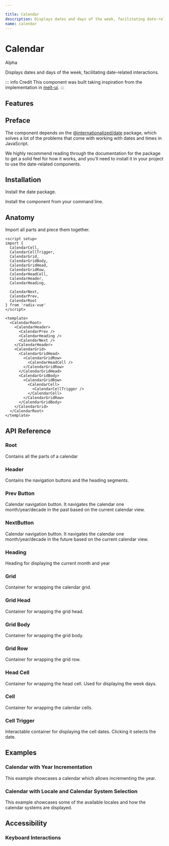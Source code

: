 ```yaml
---

title: Calendar
description: Displays dates and days of the week, facilitating date-related interactions.
name: calendar
---
```


# Calendar

<Badge>Alpha</Badge>

<Description>
Displays dates and days of the week, facilitating date-related interactions.
</Description>

<ComponentPreview name="Calendar" />

::: info Credit
This component was built taking inspiration from the implementation in [melt-ui](https://github.com/melt-ui/melt-ui).
:::

## Features

<Highlights
  :features="[
    'Full keyboard navigation',
    'Can be controlled or uncontrolled',
    'Focus is fully managed',
    'Localization support',
    'Highly composable'
  ]"
/>

## Preface

The component depends on the [@internationalized/date](https://react-spectrum.adobe.com/internationalized/date/index.html) package, which solves a lot of the problems that come with working with dates and times in JavaScript.

We highly recommend reading through the documentation for the package to get a solid feel for how it works, and you'll need to install it in your project to use the date-related components.

## Installation

Install the date package.

<InstallationTabs value="@internationalized/date" />

Install the component from your command line.

<InstallationTabs value="radix-vue" />

## Anatomy

Import all parts and piece them together.

```vue
<script setup>
import {
  CalendarCell,
  CalendarCellTrigger,
  CalendarGrid,
  CalendarGridBody,
  CalendarGridHead,
  CalendarGridRow,
  CalendarHeadCell,
  CalendarHeader,
  CalendarHeading,

  CalendarNext,
  CalendarPrev,
  CalendarRoot
} from 'radix-vue'
</script>

<template>
  <CalendarRoot>
    <CalendarHeader>
      <CalendarPrev />
      <CalendarHeading />
      <CalendarNext />
    </CalendarHeader>
    <CalendarGrid>
      <CalendarGridHead>
        <CalendarGridRow>
          <CalendarHeadCell />
        </CalendarGridRow>
      </CalendarGridHead>
      <CalendarGridBody>
        <CalendarGridRow>
          <CalendarCell>
            <CalendarCellTrigger />
          </CalendarCell>
        </CalendarGridRow>
      </CalendarGridBody>
    </CalendarGrid>
  </CalendarRoot>
</template>
```

## API Reference

### Root

Contains all the parts of a calendar

<!-- @include: @/meta/CalendarRoot.md -->

<DataAttributesTable
  :data="[
    {
      attribute: '[data-readonly]',
      values: 'Present when readonly',
    },
    {
      attribute: '[data-disabled]',
      values: 'Present when disabled',
    },
    {
      attribute: '[data-invalid]',
      values: 'Present when invalid',
    }
  ]"
/>

### Header

Contains the navigation buttons and the heading segments.

<!-- @include: @/meta/CalendarHeader.md -->

### Prev Button

Calendar navigation button. It navigates the calendar one month/year/decade in the past based on the current calendar view.

<!-- @include: @/meta/CalendarPrev.md -->

<DataAttributesTable
  :data="[
    {
      attribute: '[data-disabled]',
      values: 'Present when disabled',
    },
  ]"
/>

### NextButton

Calendar navigation button. It navigates the calendar one month/year/decade in the future based on the current calendar view.

<!-- @include: @/meta/CalendarNext.md -->

<DataAttributesTable
  :data="[
    {
      attribute: '[data-disabled]',
      values: 'Present when disabled',
    },
  ]"
/>

### Heading

Heading for displaying the current month and year

<!-- @include: @/meta/CalendarHeading.md -->

<DataAttributesTable
  :data="[
    {
      attribute: '[data-disabled]',
      values: 'Present when disabled',
    }
  ]"
/>

### Grid

Container for wrapping the calendar grid.

<!-- @include: @/meta/CalendarGrid.md -->

<DataAttributesTable
  :data="[
    {
      attribute: '[data-readonly]',
      values: 'Present when readonly',
    },
    {
      attribute: '[data-disabled]',
      values: 'Present when disabled',
    }
  ]"
/>

### Grid Head

Container for wrapping the grid head.

<!-- @include: @/meta/CalendarGridHead.md -->

### Grid Body

Container for wrapping the grid body.

<!-- @include: @/meta/CalendarGridBody.md -->

### Grid Row

Container for wrapping the grid row.

<!-- @include: @/meta/CalendarGridRow.md -->

### Head Cell

Container for wrapping the head cell. Used for displaying the week days.

<!-- @include: @/meta/CalendarHeadCell.md -->

### Cell

Container for wrapping the calendar cells.

<!-- @include: @/meta/CalendarCell.md -->

<DataAttributesTable
  :data="[
    {
      attribute: '[data-disabled]',
      values: 'Present when disabled',
    },
  ]"
/>

### Cell Trigger

Interactable container for displaying the cell dates. Clicking it selects the date.

<!-- @include: @/meta/CalendarCellTrigger.md -->

<DataAttributesTable
  :data="[
    {
      attribute: '[data-selected]',
      values: 'Present when selected',
    },
    {
      attribute: '[data-value]',
      values: 'The ISO string value of the date.',
    },
    {
      attribute: '[data-disabled]',
      values: 'Present when disabled',
    },
    {
      attribute: '[data-unavailable]',
      values: 'Present when unavailable',
    },
    {
      attribute: '[data-today]',
      values: 'Present when today',
    },
    {
      attribute: '[data-outside-view]',
      values: 'Present when the date is outside the current month it is displayed in.',
    },
    {
      attribute: '[data-outside-visible-view]',
      values: 'Present when the date is outside the months that are visible on the calendar.',
    },
    {
      attribute: '[data-focused]',
      values: 'Present when focused',
    }
  ]"
/>

## Examples

### Calendar with Year Incrementation

This example showcases a calendar which allows incrementing the year.

<ComponentPreview name="CalendarYearIncrement" />

### Calendar with Locale and Calendar System Selection

This example showcases some of the available locales and how the calendar systems are displayed.

<ComponentPreview name="CalendarSelect" />

## Accessibility

### Keyboard Interactions

<KeyboardTable
  :data="[
    {
      keys: ['Tab'],
      description: 'When focus moves onto the calendar, focuses the first navigation button.'
    },
    {
      keys: ['Space'],
      description:`
      <span>
          When the focus is on either <Code>CalendarNext</Code> or <Code>CalendarPrev</Code>, it navigates the calendar. Otherwise, it selects the date.
      </span>
    ` ,
    },
    {
      keys: ['Enter'],
      description:`
      <span>
          When the focus is on either <Code>CalendarNext</Code> or <Code>CalendarPrev</Code>, it navigates the calendar. Otherwise, it selects the date.
      </span>
    ` ,
    },
    {
      keys: ['ArrowLeft', 'ArrowRight', 'ArrowUp', 'ArrowDown'],
      description:
      `
        When the focus is on <Code>CalendarCellTrigger</Code>, it navigates the dates, changing the month/year/decade if necessary.
      `
    }
  ]"
/>
